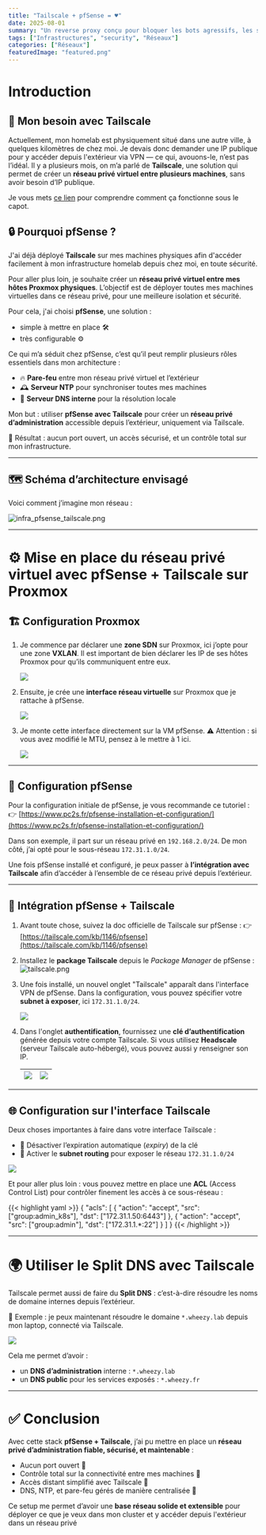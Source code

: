 ```yaml
---
title: "Tailscale + pfSense = ♥️"
date: 2025-08-01
summary: "Un reverse proxy conçu pour bloquer les bots agressifs, les scrapers trop curieux et les attaques automatisées"
tags: ["Infrastructures", "security", "Réseaux"]
categories: ["Réseaux"]
featuredImage: "featured.png"
---
```


# Introduction

## 🔫 Mon besoin avec Tailscale

Actuellement, mon homelab est physiquement situé dans une autre ville, à quelques kilomètres de chez moi. Je devais donc demander une IP publique pour y accéder depuis l'extérieur via VPN — ce qui, avouons-le, n’est pas l’idéal.
Il y a plusieurs mois, on m’a parlé de **Tailscale**, une solution qui permet de créer un **réseau privé virtuel entre plusieurs machines**, sans avoir besoin d’IP publique.

Je vous mets [ce lien](https://tailscale.com/blog/how-nat-traversal-works) pour comprendre comment ça fonctionne sous le capot.

## 🔒 Pourquoi pfSense ?

J'ai déjà déployé **Tailscale** sur mes machines physiques afin d'accéder facilement à mon infrastructure homelab depuis chez moi, en toute sécurité.

Pour aller plus loin, je souhaite créer un **réseau privé virtuel entre mes hôtes Proxmox physiques**. L’objectif est de déployer toutes mes machines virtuelles dans ce réseau privé, pour une meilleure isolation et sécurité.

Pour cela, j'ai choisi **pfSense**, une solution :

- simple à mettre en place 🛠️
- très configurable ⚙️

Ce qui m’a séduit chez pfSense, c’est qu’il peut remplir plusieurs rôles essentiels dans mon architecture :

- 🔥 **Pare-feu** entre mon réseau privé virtuel et l’extérieur
- 🕰️ **Serveur NTP** pour synchroniser toutes mes machines
- 📛 **Serveur DNS interne** pour la résolution locale

Mon but : utiliser **pfSense avec Tailscale** pour créer un **réseau privé d’administration** accessible depuis l’extérieur, uniquement via Tailscale.

🎯 Résultat : aucun port ouvert, un accès sécurisé, et un contrôle total sur mon infrastructure.

---

## 🗺️ Schéma d’architecture envisagé

Voici comment j’imagine mon réseau :

![infra_pfsense_tailscale.png](infra_pfsense_tailscale.png)

---

# ⚙️ Mise en place du réseau privé virtuel avec pfSense + Tailscale sur Proxmox

## 🏗️ Configuration Proxmox

1. Je commence par déclarer une **zone SDN** sur Proxmox, ici j’opte pour une zone **VXLAN**.
   Il est important de bien déclarer les IP de ses hôtes Proxmox pour qu’ils communiquent entre eux.

   ![](zone_vxlan.png)

2. Ensuite, je crée une **interface réseau virtuelle** sur Proxmox que je rattache à pfSense.

   ![](vnets.png)

3. Je monte cette interface directement sur la VM pfSense.
   ⚠️ Attention : si vous avez modifié le MTU, pensez à le mettre à 1 ici.

   ![](vm_pfsense.png)

---

## 🧱 Configuration pfSense

Pour la configuration initiale de pfSense, je vous recommande ce tutoriel :
👉 [https://www.pc2s.fr/pfsense-installation-et-configuration/](https://www.pc2s.fr/pfsense-installation-et-configuration/)

Dans son exemple, il part sur un réseau privé en `192.168.2.0/24`.
De mon côté, j’ai opté pour le sous-réseau `172.31.1.0/24`.

Une fois pfSense installé et configuré, je peux passer à **l’intégration avec Tailscale** afin d’accéder à l’ensemble de ce réseau privé depuis l’extérieur.

---

## 🛜 Intégration pfSense + Tailscale

1. Avant toute chose, suivez la doc officielle de Tailscale sur pfSense :
   👉 [https://tailscale.com/kb/1146/pfsense](https://tailscale.com/kb/1146/pfsense)

2. Installez le **package Tailscale** depuis le *Package Manager* de pfSense :
   ![tailscale.png](package_manager_tailscale.png)

3. Une fois installé, un nouvel onglet "Tailscale" apparaît dans l'interface VPN de pfSense.
   Dans la configuration, vous pouvez spécifier votre **subnet à exposer**, ici `172.31.1.0/24`.

   ![](conf_tailscale.png)

4. Dans l'onglet **authentification**, fournissez une **clé d’authentification** générée depuis votre compte Tailscale.
   Si vous utilisez **Headscale** (serveur Tailscale auto-hébergé), vous pouvez aussi y renseigner son IP.

   | ![](auth_tailscale.png) | ![](generate_auth_tailscale.png) |
   |:---------------------------:|:-----------------------:|

---

## 🌐 Configuration sur l'interface Tailscale

Deux choses importantes à faire dans votre interface Tailscale :

- 🔁 Désactiver l’expiration automatique (*expiry*) de la clé
- 📡 Activer le **subnet routing** pour exposer le réseau `172.31.1.0/24`

![](pfsense_vm_config_tailscale.png)

Et pour aller plus loin : vous pouvez mettre en place une **ACL** (Access Control List) pour contrôler finement les accès à ce sous-réseau :

{{< highlight yaml >}}
{
  "acls": [
    {
      "action": "accept",
      "src": ["group:admin_k8s"],
      "dst": ["172.31.1.50:6443"]
    },
    {
      "action": "accept",
      "src": ["group:admin"],
      "dst": ["172.31.1.*:22"]
    }
  ]
}
{{< /highlight >}}

---

# 🌍 Utiliser le Split DNS avec Tailscale

Tailscale permet aussi de faire du **Split DNS** : c’est-à-dire résoudre les noms de domaine internes depuis l’extérieur.

🧪 Exemple : je peux maintenant résoudre le domaine `*.wheezy.lab` depuis mon laptop, connecté via Tailscale.

![](split_dns.png)

Cela me permet d’avoir :

- un **DNS d’administration** interne : `*.wheezy.lab`
- un **DNS public** pour les services exposés : `*.wheezy.fr`

---

# ✅ Conclusion

Avec cette stack **pfSense + Tailscale**, j’ai pu mettre en place un **réseau privé d’administration fiable, sécurisé, et maintenable** :

- Aucun port ouvert 🔐
- Contrôle total sur la connectivité entre mes machines 🧠
- Accès distant simplifié avec Tailscale 🚀
- DNS, NTP, et pare-feu gérés de manière centralisée 🧰

Ce setup me permet d’avoir une **base réseau solide et extensible** pour déployer ce que je veux dans mon cluster et y accéder depuis l'extérieur dans un réseau privé
